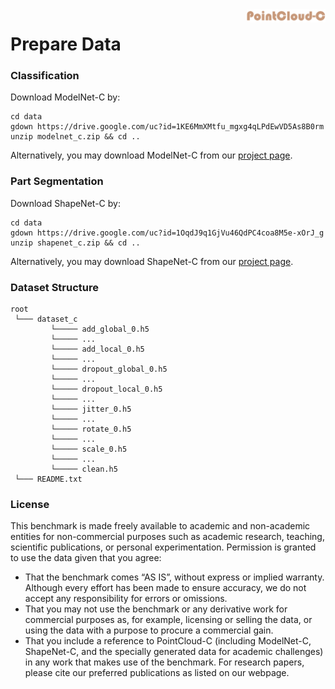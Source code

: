<img src="../figs/logo.png" align="right" width="25%">

# Prepare Data

### Classification
Download ModelNet-C by:
```shell
cd data
gdown https://drive.google.com/uc?id=1KE6MmXMtfu_mgxg4qLPdEwVD5As8B0rm
unzip modelnet_c.zip && cd ..
```
Alternatively, you may download ModelNet-C from our <a href="https://pointcloud-c.github.io/download.html" target='_blank'>project page</a>.


### Part Segmentation
Download ShapeNet-C by:
```shell
cd data
gdown https://drive.google.com/uc?id=1OqdJ9q1GjVu46QdPC4coa8M5e-xOrJ_g
unzip shapenet_c.zip && cd ..
```
Alternatively, you may download ShapeNet-C from our <a href="https://pointcloud-c.github.io/download.html" target='_blank'>project page</a>.


### Dataset Structure
```
root
 └─── dataset_c
         └───── add_global_0.h5
         └───── ...
         └───── add_local_0.h5
         └───── ...
         └───── dropout_global_0.h5
         └───── ...
         └───── dropout_local_0.h5
         └───── ...
         └───── jitter_0.h5
         └───── ...
         └───── rotate_0.h5
         └───── ...
         └───── scale_0.h5
         └───── ...
         └───── clean.h5
 └─── README.txt
 ```
 
 
### License
 
This benchmark is made freely available to academic and non-academic entities for non-commercial purposes such as academic research, teaching, scientific publications, or personal experimentation. Permission is granted to use the data given that you agree:

- That the benchmark comes “AS IS”, without express or implied warranty. Although every effort has been made to ensure accuracy, we do not accept any responsibility for errors or omissions.
- That you may not use the benchmark or any derivative work for commercial purposes as, for example, licensing or selling the data, or using the data with a purpose to procure a commercial gain.
- That you include a reference to PointCloud-C (including ModelNet-C, ShapeNet-C, and the specially generated data for academic challenges) in any work that makes use of the benchmark. For research papers, please cite our preferred publications as listed on our webpage.

